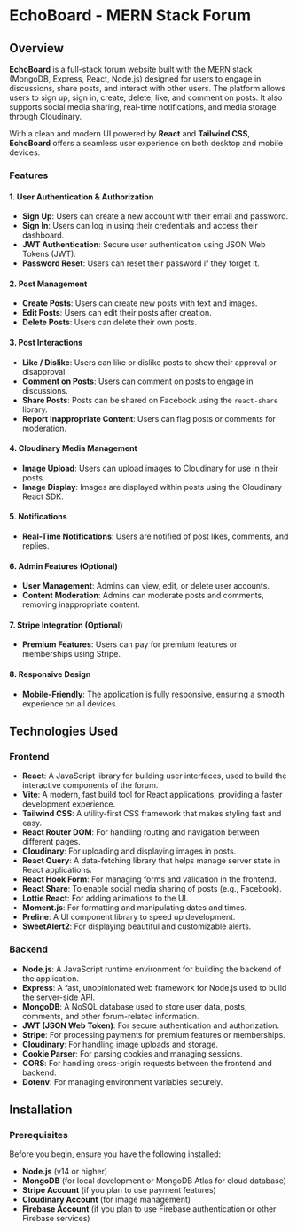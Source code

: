 # EchoBoard - MERN Stack Forum

## Overview

**EchoBoard** is a full-stack forum website built with the MERN stack (MongoDB, Express, React, Node.js) designed for users to engage in discussions, share posts, and interact with other users. The platform allows users to sign up, sign in, create, delete, like, and comment on posts. It also supports social media sharing, real-time notifications, and media storage through Cloudinary.

With a clean and modern UI powered by **React** and **Tailwind CSS**, **EchoBoard** offers a seamless user experience on both desktop and mobile devices.

### Features

#### 1. **User Authentication & Authorization**
   - **Sign Up**: Users can create a new account with their email and password.
   - **Sign In**: Users can log in using their credentials and access their dashboard.
   - **JWT Authentication**: Secure user authentication using JSON Web Tokens (JWT).
   - **Password Reset**: Users can reset their password if they forget it.

#### 2. **Post Management**
   - **Create Posts**: Users can create new posts with text and images.
   - **Edit Posts**: Users can edit their posts after creation.
   - **Delete Posts**: Users can delete their own posts.

#### 3. **Post Interactions**
   - **Like / Dislike**: Users can like or dislike posts to show their approval or disapproval.
   - **Comment on Posts**: Users can comment on posts to engage in discussions.
   - **Share Posts**: Posts can be shared on Facebook using the `react-share` library.
   - **Report Inappropriate Content**: Users can flag posts or comments for moderation.

#### 4. **Cloudinary Media Management**
   - **Image Upload**: Users can upload images to Cloudinary for use in their posts.
   - **Image Display**: Images are displayed within posts using the Cloudinary React SDK.

#### 5. **Notifications**
   - **Real-Time Notifications**: Users are notified of post likes, comments, and replies.

#### 6. **Admin Features (Optional)**
   - **User Management**: Admins can view, edit, or delete user accounts.
   - **Content Moderation**: Admins can moderate posts and comments, removing inappropriate content.

#### 7. **Stripe Integration (Optional)**
   - **Premium Features**: Users can pay for premium features or memberships using Stripe.

#### 8. **Responsive Design**
   - **Mobile-Friendly**: The application is fully responsive, ensuring a smooth experience on all devices.

## Technologies Used

### Frontend

- **React**: A JavaScript library for building user interfaces, used to build the interactive components of the forum.
- **Vite**: A modern, fast build tool for React applications, providing a faster development experience.
- **Tailwind CSS**: A utility-first CSS framework that makes styling fast and easy.
- **React Router DOM**: For handling routing and navigation between different pages.
- **Cloudinary**: For uploading and displaying images in posts.
- **React Query**: A data-fetching library that helps manage server state in React applications.
- **React Hook Form**: For managing forms and validation in the frontend.
- **React Share**: To enable social media sharing of posts (e.g., Facebook).
- **Lottie React**: For adding animations to the UI.
- **Moment.js**: For formatting and manipulating dates and times.
- **Preline**: A UI component library to speed up development.
- **SweetAlert2**: For displaying beautiful and customizable alerts.

### Backend

- **Node.js**: A JavaScript runtime environment for building the backend of the application.
- **Express**: A fast, unopinionated web framework for Node.js used to build the server-side API.
- **MongoDB**: A NoSQL database used to store user data, posts, comments, and other forum-related information.
- **JWT (JSON Web Token)**: For secure authentication and authorization.
- **Stripe**: For processing payments for premium features or memberships.
- **Cloudinary**: For handling image uploads and storage.
- **Cookie Parser**: For parsing cookies and managing sessions.
- **CORS**: For handling cross-origin requests between the frontend and backend.
- **Dotenv**: For managing environment variables securely.

## Installation

### Prerequisites

Before you begin, ensure you have the following installed:

- **Node.js** (v14 or higher)
- **MongoDB** (for local development or MongoDB Atlas for cloud database)
- **Stripe Account** (if you plan to use payment features)
- **Cloudinary Account** (for image management)
- **Firebase Account** (if you plan to use Firebase authentication or other Firebase services)

